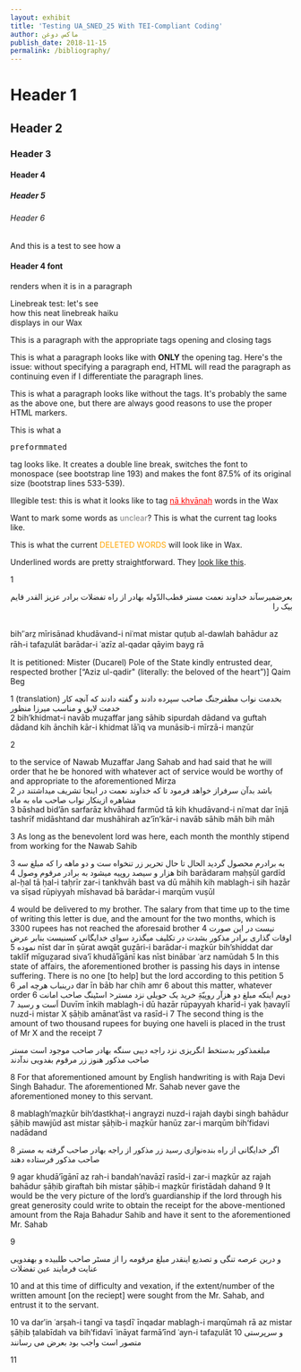 ```yaml
---
layout: exhibit
title: 'Testing UA_SNED_25 With TEI-Compliant Coding'
author: ماكس دوغن
publish_date: 2018-11-15
permalink: /bibliography/
---
```


<h1>Header 1</h1>

<h2>Header 2</h2>

<h3>Header 3</h3>

<h4>Header 4</h4>

<h5>Header 5</h5>

<h6>Header 6</h6>



<p>And this is a test to see how a <h4>Header 4 font</h4> renders when it is in a paragraph</p>

<p>Linebreak test: let's see <br> how this neat linebreak haiku <br> displays in our Wax </p>

<p>This is a paragraph with the appropriate tags opening and closing tags</p>

<p>This is what a paragraph looks like with <b>ONLY</b> the opening tag. Here's the issue: without specifying a paragraph end, HTML will read the paragraph as continuing even if I differentiate the paragraph lines.

 This is what a paragraph looks like without the tags. It's probably the same as the above one, but there are always good reasons to use the proper HTML markers.

<p>This is what a <pre>preformmated</pre> tag looks like. It creates a double line break, switches the font to monospace (see bootstrap line 193) and makes the font 87.5% of its original size (bootstrap lines 533-539). </p>

<p>Illegible test: this is what it looks like to tag <span style="color:red"><u>nā khvānah</u></span> words in the Wax</p>

<p>Want to mark some words as <span style="color:gray">unclear</span>? This is what the current tag looks like.</p>

<p>This is what the current <span style="color:orange">DELETED WORDS</span> will look like in Wax.</p>

<p>Underlined words are pretty straightforward. They <u>look like this</u>.</p>


1
<br>
<p style="text-align:right;"> بعرضمیرسآند          خداوند نعمت مستر قطب‌الدّوله بهادر از راه تفضلات برادر عزیز القدر قایم بیک را </p><br/>
bih’ʿarz̤ mīrisānad khudāvand-i niʿmat mistar quṭub al-dawlah bahādur az rāh-i tafaz̤ulāt barādar-i ʿazīz al-qadar qāyim bayg rā <lb/>

It is petitioned:
Mister (Ducarel) Pole of the State kindly entrusted dear, respected brother [“Aziz ul-qadir" (literally: the beloved of the heart”)] Qaim Beg <lb/>
<lb/>

1 (translation)
<span style="direction:rtl">بخدمت نواب مظفرجنگ صاحب سپرده دادند و گفته دادند که آنچه کار خدمت لایق و مناسب میرزا منظور </span><br/>
2
bih’khidmat-i navāb muẓaffar jang sāhib sipurdah dādand va guftah dādand kih ānchih kār-i khidmat lāʾiq va munāsib-i mīrzā-i manẓūr <lb/>


2

to the service of Nawab Muzaffar Jang Sahab and  had said that he will order that he be honored with whatever act of service would be worthy of and appropriate to the aforementioned Mirza  
2
باشد  بدآن سرفراز  خواهد فرمود تا که خداوند نعمت در اینجا تشریف میداشتند در مشاهره ازینکار نواب صاحب ماه به ماه <lb/>  
3
bāshad bid’ān sarfarāz khvāhad farmūd tā kih khudāvand-i niʿmat dar īnjā tashrīf midāshtand dar mushāhirah az’īn’kār-i navāb sāhib māh bih māh <lb/>


3
As long as the benevolent lord was here,  each month the monthly stipend from working for the Nawab Sahib


3
به برادرم محصول گردید الحال تا حال تحریر زر تنخواه ست و دو ماھه را که مبلغ سه ھزار و سیصد روپیه میشود به برادر <unclear>مرقوم </unclear> وصول <lb/>
4
bih barādaram maḥṣūl gardīd al-ḥal tā ḥal-i taḥrīr zar-i tankhvāh bast va dū māhih kih mablagh-i sih hazār va sīṣad rūpiyyah mīshavad bā barādar-i marqūm vuṣūl <lb/>


4
would be delivered to my brother. The salary from that time up to the time of writing this letter is due, and the amount for the two months, which is 3300 rupees has not reached the aforesaid brother
4
نیست در این صورت اوقات گذاری برادر مذکور بشدت در تکلیف میگذرد سوای خدایگانی  کسنیست بنابر عرض نموده  <lb/>
5
nīst dar īn ṣūrat awqāt guẕāri-i barādar-i maẕkūr bih’shiddat dar taklīf mīguẕarad siva’ī khudāʾīgānī kas nīst binābar ʿarz namūdah  <lb/>
5
In this state of affairs, the aforementioned brother is passing his days in intense suffering. There is no one [to help] but the lord according to this petition
5
درینباب هرچه امر <lb/>
6
dar īn bāb har chih amr  <lb/>
6
about this matter, whatever order
6
دویم اینکه مبلغ دو ھزآر روپیّهَِ خريد یک حویلی نزد مستر< <unclear>اسٹینگ </unclear> صاحب امانت اَست و رسید  <lb/>
7
Duvīm īnkih mablagh-i dū hazār rūpayyah kharīd-i yak ḥavaylī nuzd-i mistar <unclear>X</unclear> ṣāḥib amānat’āst va rasīd-i <lb/>
7
The second thing is the amount of two thousand rupees for buying one haveli  is  placed in the trust of Mr X and the receipt
7





مبلغمذکور بدستخط انگریزی نزد راجه دیبی سنگه بهادر صاحب موجود است مستر صاحب مذکور هنوز زر مرقوم بفدویی ندآدند<lb/>


8
For that aforementioned amount by English handwriting is with Raja Devi Singh Bahadur. The aforementioned Mr. Sahab never gave the aforementioned money to this servant.


8
mablagh’maẕkūr bih’dastkhaṭ-i angrayzi nuzd-i rajah daybi singh bahādur ṣāḥib mawjūd ast mistar ṣāḥib-i maẕkūr hanūz zar-i marqūm bih’fidavi nadādand <lb/>


8
اگر خدایگانی از راه بنده‌نوازی رسید  زر مذکور از راجه بهادر صاحب گرفته به مستر صاحب مذکور فرستاده دهند<lb/>


9
agar khudā’īgānī az rah-i bandah′navāzī rasīd-i zar-i maẕkūr az rajah bahādur ṣāḥib giraftah bih mistar ṣāḥib-i maẕkūr firistādah dahand <lb/>
9
It would be the very picture of the lord’s guardianship if  the lord through his great generosity could write to obtain the receipt for the above-mentioned amount  from the Raja Bahadur Sahib and have it sent to the aforementioned Mr. Sahab


9



و درین  عرصه  تنگی و تصدیع  اینقدر مبلغ مرقومه را از مسٹر صاحب طلبیده و بهفدویی عنایت فرمایند عین تفضلات<lb/>   



10
and  at this time of difficulty and vexation,  if the extent/number of the written amount [on the reciept]  were sought from the Mr. Sahab, and  entrust it to the servant.

10
va dar′in ʿarṣah-i tangī va taṣdīʿ īnqadar mablagh-i marqūmah rā az mistar ṣāḥib ṭalabīdah va bih′fidavī ʿināyat farmā’īnd ʿayn-i tafaz̤ulāt <lb/>
10
و  سرپرستی متصور است واجب بود بعرض می رسانند <lb/>



11
